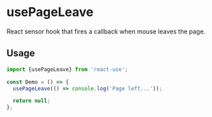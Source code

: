 # usePageLeave

React sensor hook that fires a callback when mouse leaves the page.

## Usage

```jsx
import {usePageLeave} from 'react-use';

const Demo = () => {
  usePageLeave(() => console.log('Page left...'));

  return null;
};
```
